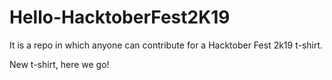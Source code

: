 # Hello-HacktoberFest2K19
It is a repo in which anyone can contribute for a Hacktober Fest 2k19 t-shirt.

New t-shirt, here we go!
